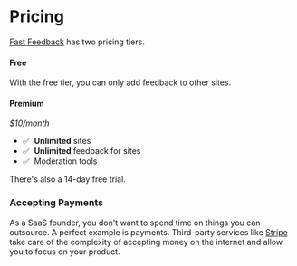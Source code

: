 # Pricing

[Fast Feedback](/introduction/product-overview) has two pricing tiers.

#### Free

With the free tier, you can only add feedback to other sites.

#### Premium

_$10/month_

- ✅ &nbsp;**Unlimited** sites
- ✅ &nbsp;**Unlimited** feedback for sites
- ✅ &nbsp;Moderation tools

There's also a 14-day free trial.

### Accepting Payments

As a SaaS founder, you don't want to spend time on things you can outsource.
A perfect example is payments. Third-party services like [Stripe](https://stripe.com) take care of the complexity of accepting money on the internet and allow you to focus on your product.
